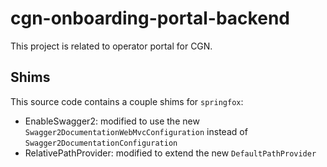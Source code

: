 # cgn-onboarding-portal-backend

This project is related to operator portal for CGN.

## Shims
This source code contains a couple shims for `springfox`:
- EnableSwagger2: modified to use the new `Swagger2DocumentationWebMvcConfiguration` instead of `Swagger2DocumentationConfiguration`
- RelativePathProvider: modified to extend the new `DefaultPathProvider`